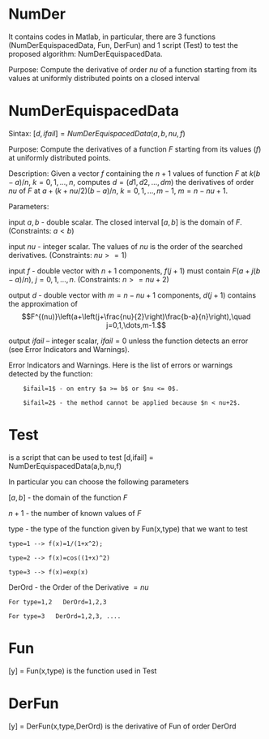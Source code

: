 # NumDer
It contains codes in Matlab, in particular, there are 3 functions (NumDerEquispacedData, Fun, DerFun) and 1 script (Test) to test the proposed algorithm: NumDerEquispacedData.

Purpose: Compute the derivative of order $nu$ of a function starting from its values at uniformly distributed points on a closed interval
# NumDerEquispacedData
Sintax: $[d,ifail]=NumDerEquispacedData(a,b,nu,f)$

Purpose: Compute the derivatives of a function $F$ starting from its values ($f$) at uniformly distributed points.

Description: Given a vector $f$ containing the $n+1$ values of function $F$ at $k(b-a)/n$, $k=0,1,...,n,$ computes 
$d=(d1,d2,...,dm)$ the derivatives of order $nu$ of $F$ at $a+(k+nu/2)(b-a)/n,$ $k=0,1,...,m-1$, $m=n-nu+1.$

Parameters:

input $a, b$ - double scalar. The closed interval $[a,b]$ is the domain of $F$. (Constraints: $a < b$)

input $nu$ - integer scalar.  The values of $nu$ is the order of the searched derivatives. (Constraints: $nu>= 1$)

input $f$ - double vector with $n+1$ components, $f(j+1)$ must contain $F\left(a+j(b-a)/n\right)$, $j=0,1,\dots,n$. (Constraints: $n>= nu+2$)

output $d$ - double vector with $m=n-nu+1$ components, $d(j+1)$  contains the approximation of $$F^{(nu)}\left(a+\left(j+\frac{nu}{2}\right)\frac{b-a}{n}\right),\quad j=0,1,\dots,m-1.$$ 

output $ifail$ – integer scalar, $ifail=0$ unless the function detects an error (see Error Indicators and Warnings).
    
Error Indicators and Warnings. Here is the list of errors or warnings detected by the function:
        
        $ifail=1$ - on entry $a >= b$ or $nu <= 0$.
 	
        $ifail=2$ - the method cannot be applied because $n < nu+2$.
    
# Test
is a script that can be used to test [d,ifail] = NumDerEquispacedData(a,b,nu,f)

In particular you can choose the following parameters

$[a,b]$ - the domain of the function $F$

$n+1$ - the number of known values of $F$

type  -  the type of the function given by Fun(x,type) that we want to test 
    
    type=1 --> f(x)=1/(1+x^2);
    
    type=2 --> f(x)=cos((1+x)^2)
    
    type=3 --> f(x)=exp(x)

DerOrd - the Order of the Derivative $= nu$
    
    For type=1,2   DerOrd=1,2,3
    
    For type=3   DerOrd=1,2,3, ....

# Fun
[y] = Fun(x,type) is the function used in Test
# DerFun
[y] = DerFun(x,type,DerOrd) is the derivative of Fun of order DerOrd
